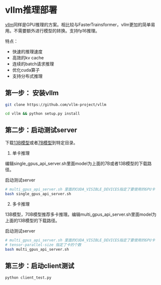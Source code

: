 # vllm推理部署

[vllm](https://github.com/vllm-project/vllm)同样是GPU推理的方案。相比较与FasterTrainsformer，vllm更加的简单易用。不需要额外进行模型的转换。支持fp16推理。

特点：

+ 快速的推理速度
+ 高效的kv cache
+ 连续的batch请求推理
+ 优化cuda算子
+ 支持分布式推理

## 第一步： 安装vllm

```bash
git clone https://github.com/vllm-project/vllm

cd vllm && python setup.py install
```

## 第二步：启动测试server

下载[13B模型](https://huggingface.co/FlagAlpha/GenAI-13b-Chat/tree/main)或者[7B模型](https://huggingface.co/FlagAlpha/GenAI-7b-Chat)到特定目录。

1. 单卡推理

编辑single_gpus_api_server.sh里面model为上面的7B或者13B模型的下载路径。

启动测试server
```bash
# multi_gpus_api_server.sh 里面的CUDA_VISIBLE_DEVICES指定了要使用的GPU卡
bash single_gpus_api_server.sh
```

2. 多卡推理

13B模型，70B模型推荐多卡推理。编辑multi_gpus_api_server.sh里面model为上面的13B模型的下载路径。

启动测试server
```bash
# multi_gpus_api_server.sh 里面的CUDA_VISIBLE_DEVICES指定了要使用的GPU卡
# tensor-parallel-size 指定了卡的个数
bash multi_gpus_api_server.sh
```

## 第三步：启动client测试

```
python client_test.py
```
